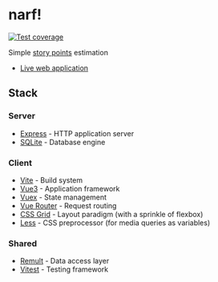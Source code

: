 # narf!

[![Test coverage](https://coveralls.io/repos/github/haliphax/narf/badge.svg?branch=main)](https://coveralls.io/github/haliphax/narf?branch=main)

Simple [story points][] estimation

- [Live web application][]

## Stack

### Server

- [Express][] - HTTP application server
- [SQLite][] - Database engine

### Client

- [Vite][] - Build system
- [Vue3][] - Application framework
- [Vuex][] - State management
- [Vue Router][] - Request routing
- [CSS Grid][] - Layout paradigm (with a sprinkle of flexbox)
- [Less][] - CSS preprocessor (for media queries as variables)

### Shared

- [Remult][] - Data access layer
- [Vitest][] - Testing framework

[css grid]: https://developer.mozilla.org/en-us/docs/web/css/css_grid_layout
[demonstration app]: https://sphenoid-secret-antimony.glitch.me
[express]: https://expressjs.com
[less]: https://lesscss.org
[live web application]: https://narf.poker
[remult]: https://remult.dev
[sqlite]: https://sqlite.org
[story points]: https://www.scrum.org/resources/blog/why-do-we-use-story-points-estimating
[vite]: https://vitejs.dev
[vitest]: https://vitest.dev
[vue router]: https://router.vuejs.org
[vue3]: https://vuejs.org
[vuex]: https://vuex.vuejs.org
